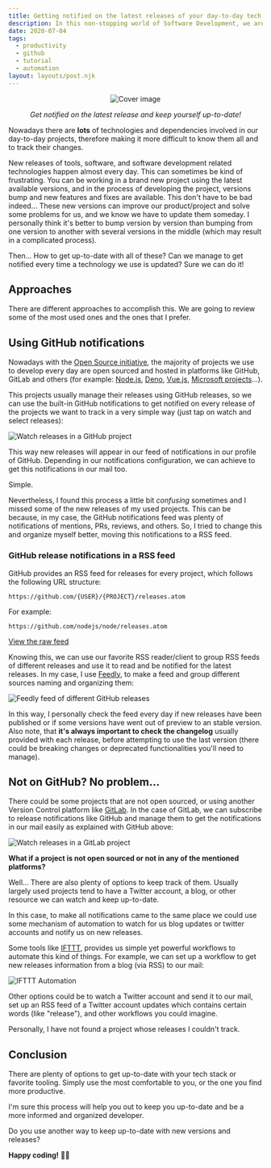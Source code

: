 ```yaml
---
title: Getting notified on the latest releases of your day-to-day tech stack
description: In this non-stopping world of Software Development, we are in need to know the latest updates, improvements and fixes in the tech stack we use everyday. Knowing the latest updates of our used technologies, provide us more advantage in case of making decisions, keeping our projects up-to-date and getting the most out of them. Because of this, we normally are interested to get track of them and be up-to-date. In this post we are reviewing some techniques to automate this process.
date: 2020-07-04
tags:
  - productivity
  - github
  - tutorial
  - automation
layout: layouts/post.njk
---
```


<div align="center">

![Cover image](../../img/posts/notifications-new-releases-tech-stack/github_release.png)

</div>
<div align="center"><em>Get notified on the latest release and keep yourself up-to-date!</em></div>

Nowadays there are **lots** of technologies and dependencies involved in our day-to-day projects, therefore making it more difficult to know them all and to track their changes.

New releases of tools, software, and software development related technologies happen almost every day. This can sometimes be kind of frustrating. You can be working in a brand new project using the latest available versions, and in the process of developing the project, versions bump and new features and fixes are available. This don't have to be bad indeed... These new versions can improve our product/project and solve some problems for us, and we know we have to update them someday. I personally think it's better to bump version by version than bumping from one version to another with several versions in the middle (which may result in a complicated process).

Then... How to get up-to-date with all of these? Can we manage to get notified every time a technology we use is updated? Sure we can do it!

## Approaches

There are different approaches to accomplish this. We are going to review some of the most used ones and the ones that I prefer.

## Using GitHub notifications

Nowadays with the [Open Source initiative](https://opensource.org/), the majority of projects we use to develop every day are open sourced and hosted in platforms like GitHub, GitLab and others (for example: [Node.js](https://github.com/nodejs/node), [Deno](https://github.com/denoland/deno), [Vue.js](https://github.com/vuejs/vue), [Microsoft projects](https://github.com/microsoft)...).

This projects usually manage their releases using GitHub releases, so we can use the built-in GitHub notifications to get notified on every release of the projects we want to track in a very simple way (just tap on watch and select releases):

![Watch releases in a GitHub project](../../img/posts/notifications-new-releases-tech-stack/github_releases_notifications.png)

This way new releases will appear in our feed of notifications in our profile of GitHub. Depending in our notifications configuration, we can achieve to get this notifications in our mail too.

Simple.

Nevertheless, I found this process a little bit *confusing* sometimes and I missed some of the new releases of my used projects. This can be because, in my case, the GitHub notifications feed was plenty of notifications of mentions, PRs, reviews, and others. So, I tried to change this and organize myself better, moving this notifications to a RSS feed.


### GitHub release notifications in a RSS feed

GitHub provides an RSS feed for releases for every project, which follows the following URL structure:

`https://github.com/{USER}/{PROJECT}/releases.atom`

For example:

`https://github.com/nodejs/node/releases.atom`

[View the raw feed](https://github.com/nodejs/node/releases.atom)

Knowing this, we can use our favorite RSS reader/client to group RSS feeds of different releases and use it to read and be notified for the latest releases.
In my case, I use [Feedly](https://feedly.com/), to make a feed and group different sources naming and organizing them:

![Feedly feed of different GitHub releases](../../img/posts/notifications-new-releases-tech-stack/feedly_github_releases_notifications.png)

In this way, I personally check the feed every day if new releases have been published or if some versions have went out of preview to an stable version.
Also note, that **it's always important to check the changelog** usually provided with each release, before attempting to use the last version (there could be breaking changes or deprecated functionalities you'll need to manage).

## Not on GitHub? No problem...

There could be some projects that are not open sourced, or using another Version Control platform like [GitLab](https://gitlab.com/).
In the case of GitLab, we can subscribe to release notifications like GitHub and manage them to get the notifications in our mail easily as explained with GitHub above:

![Watch releases in a GitLab project](../../img/posts/notifications-new-releases-tech-stack/gitlab_releases_notifications.png)

**What if a project is not open sourced or not in any of the mentioned platforms?**

Well... There are also plenty of options to keep track of them. Usually largely used projects tend to have a Twitter account, a blog, or other resource we can watch and keep up-to-date.

In this case, to make all notifications came to the same place we could use some mechanism of automation to watch for us blog updates or twitter accounts and notify us on new releases.

Some tools like [IFTTT](https://ifttt.com/), provides us simple yet powerful workflows to automate this kind of things. For example, we can set up a workflow to get new releases information from a blog (via RSS) to our mail:

![IFTTT Automation](../../img/posts/notifications-new-releases-tech-stack/ifttt_automation.png)

Other options could be to watch a Twitter account and send it to our mail, set up an RSS feed of a Twitter account updates which contains certain words (like "release"), and other workflows you could imagine.

Personally, I have not found a project whose releases I couldn't track.

## Conclusion

There are plenty of options to get up-to-date with your tech stack or favorite tooling. Simply use the most comfortable to you, or the one you find more productive.

I'm sure this process will help you out to keep you up-to-date and be a more informed and organized developer.

Do you use another way to keep up-to-date with new versions and releases?

**Happy coding!** 🎉🎉
